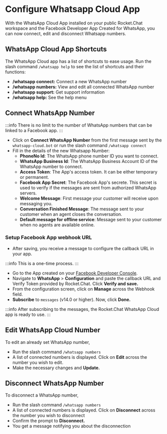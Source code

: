 # Configure Whatsapp Cloud App

With the WhatsApp Cloud App installed on your public Rocket.Chat workspace and the Facebook Developer App Created for WhatsApp, you can now connect, edit and disconnect Whatsapp numbers.

## WhatsApp Cloud App Shortcuts

The WhatsApp Cloud app has a list of shortcuts to ease usage. Run the slash command `/whatsapp help` to see the list of shortcuts and their functions:

* **/whatsapp connect:** Connect a new WhatsApp number
* **/whatsapp numbers:** View and edit all connected WhatsApp number
* **/whatsapp support:** Get support information
* **/whatsapp help:** See the help menu

## Connect WhatsApp Number

:::info
There is no limit to the number of WhatsApp numbers that can be linked to a Facebook app.
:::

* Click on **Connect WhatsApp Number** from the first message sent by the `whatsapp-cloud.bot` or run the slash command `/whatsapp connect`
* Fill in the details of the new Whatsapp Number:
  * **PhoneNo Id**: The WhatsApp phone number ID you want to connect.
  * **WhatsApp Business Id**: The WhatsApp Business Account ID of the WhatsApp number to connect.
  * **Access Token**: The App's access token. It can be either temporary or permanent.
  * **Facebook App Secret**: The Facebook App's secrete. This secret is used to verify if the messages are sent from authorized WhatsApp servers.
  * **Welcome Message**: First message your customer will receive upon messaging you.
  * **Conversation Finished Message**: The message sent to your customer when an agent closes the conversation.
  * **Default message for offline service**: Message sent to your customer when no agents are available online.

### Setup Facebook App webhook URL

* After saving, you receive a message to configure the callback URL in your app.

:::info
This is a one-time process.
:::

* Go to the App created on your [Facebook Developer Console](https://developers.facebook.com/apps).
* Navigate to **WhatsApp** > **Configuration** and paste the callback URL and Verify Token provided by Rocket.Chat. Click **Verify and save.**
* From the configuration screen, click on **Manage** across the Webhook field.
* **Subscribe** to `messages` (v14.0 or higher). Now, click **Done.**

:::info
After subscribing to the messages, the Rocket.Chat WhatsApp Cloud app is ready to use.
:::

## Edit WhatsApp Cloud Number

To edit an already set WhatsApp number,

* Run the slash command `/whatsapp numbers`
* A list of connected numbers is displayed. Click on **Edit** across the number you wish to edit.
* Make the necessary changes and **Update.**

## Disconnect WhatsApp Number

To disconnect a WhatsApp number,

* Run the slash command `/whatsapp numbers`
* A list of connected numbers is displayed. Click on **Disconnect** across the number you wish to disconnect
* Confirm the prompt to **Disconnect.**
* You get a message notifying you about the disconnection
